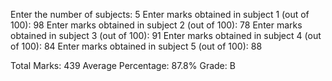 Enter the number of subjects: 5
Enter marks obtained in subject 1 (out of 100): 98
Enter marks obtained in subject 2 (out of 100): 78
Enter marks obtained in subject 3 (out of 100): 91
Enter marks obtained in subject 4 (out of 100): 84
Enter marks obtained in subject 5 (out of 100): 88

Total Marks: 439
Average Percentage: 87.8%
Grade: B

